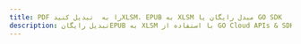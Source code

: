 ---title: PDF را به  تبدیل کنیدXLSM، EPUB به XLSM مبدل رایگان یا GO SDKdescription: تبدیل رایگانEPUB به XLSM با استفاده از GO Cloud APIs & SDK همچنین اسناد PDF را در Cloud ایجاد، ویرایش و رندر کنید.---